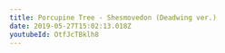 ```yaml
---
title: Porcupine Tree - Shesmovedon (Deadwing ver.)
date: 2019-05-27T15:02:13.018Z
youtubeId: OtfJcTBklh8
---
```

